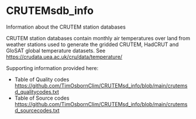 # CRUTEMsdb_info
Information about the CRUTEM station databases

CRUTEM station databases contain monthly air temperatures over land from weather stations used to generate the gridded CRUTEM, HadCRUT and GloSAT global temperature datasets. See https://crudata.uea.ac.uk/cru/data/temperature/

Supporting information provided here:

* Table of Quality codes https://github.com/TimOsbornClim/CRUTEMsd_info/blob/main/crutemsd_qualitycodes.txt
* Table of Source codes https://github.com/TimOsbornClim/CRUTEMsd_info/blob/main/crutemsd_sourcecodes.txt
